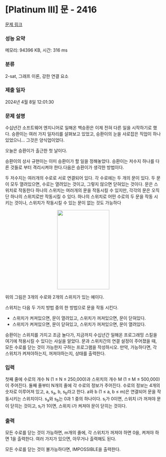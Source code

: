 # [Platinum III] 문 - 2416 

[문제 링크](https://www.acmicpc.net/problem/2416) 

### 성능 요약

메모리: 94396 KB, 시간: 316 ms

### 분류

2-sat, 그래프 이론, 강한 연결 요소

### 제출 일자

2024년 4월 8일 12:01:30

### 문제 설명

<p>수십년간 소프트웨어 엔지니어로 일해온 백승환은 이제 전혀 다른 일을 시작하기로 했다. 승환이는 여러 가지 일자리를 살펴보고 있었고, 승환이의 눈을 사로잡은 직업이 하나 있었으니… 그것은 양식업이었다.</p>

<p>오늘은 승환이가 출근한 첫 날이다.</p>

<p>승환이의 상사 규현이는 이미 승환이가 할 일을 정해놓았다. 승환이는 저수지 하나를 다른 것들로 부터 격리시켜야 한다.다음은 승환이가 생각한 방법이다.</p>

<p>두 저수지는 여러개의 수로로 서로 연결되어 있다. 각 수로에는 두 개의 문이 있다. 두 문이 모두 열려있으면, 수로는 열려있는 것이고, 그렇지 않으면 닫혀있는 것이다. 문은 스위치로 작동한다 하나의 스위치는 여러개의 문을 작동시킬 수 있지만, 각각의 문은 오직 단 하나의 스위치로만 작동시킬 수 있다. 하나의 스위치로 어떤 수로의 두 문을 작동 시키는 것이나, 스위치가 작동시킬 수 있는 문이 없는 것도 가능하다</p>

<p style="text-align: center;"><img alt="" src="https://upload.acmicpc.net/68a291c8-d55b-462e-8358-dd7d0ddf0fe0/-/preview/" style="width: 168px; height: 256px;"></p>

<p style="text-align: left;">위의 그림은 3개의 수로와 2개의 스위치가 있는 예이다.</p>

<p>스위치는 다음 두 가지 방법 중의 한 방법으로 문을 작동 시킨다.</p>

<ul>
	<li>스위치가 켜져있으면, 문이 열려있고, 스위치가 꺼져있으면, 문이 닫혀있다.</li>
	<li>스위치가 켜져있으면, 문이 닫혀있고, 스위치가 꺼져있으면, 문이 열려있다.</li>
</ul>

<p style="text-align: left;">승환이는 스위치를 가지고 조금 놀다가, 지금까지 수십년간 일해온 프로그래밍 스킬을 여기에 적용시킬 수 있다는 사실을 알았다. 문과 스위치간의 연결 설정이 주어졌을 때, 모든 수로를 닫는 것이 가능한지 구하는 프로그램을 작성하시오. 만약, 가능하다면, 각 스위치가 켜져야하는지, 꺼져야하는지, 상태를 출력한다.</p>

### 입력 

 <p>첫째 줄에 수로의 개수 N (1 ≤ N ≤ 250,000)과 스위치의 개수 M (1 ≤ M ≤ 500,000)이 주어진다. 둘째 줄부터 N개의 줄에 각 수로의 정보가 주어진다. 수로의 정보는 4개의 숫자로 이루어져 있고, a, s<sub>a</sub>, b, s<sub>b</sub>라고 한다. a와 b (1 ≤ a, b ≤ m)은 연결되어 문을 작동시키는 스위치이다. s<sub>a</sub>와 s<sub>b</sub>는 0과 1 중의 하나이다. s<sub>i</sub>가 0이면, 스위치 i가 꺼져야 문이 닫히는 것이고, s<sub>i</sub>가 1이면, 스위치 i가 켜져야 문이 닫히는 것이다.</p>

### 출력 

 <p>모든 수로를 닫는 것이 가능하면, m개의 줄에, 각 스위치가 꺼져야 하면 0을, 켜져야 하면 1을 출력한다. 여러 가지가 있으면, 아무거나 출력해도 된다.</p>

<p>모든 수로를 닫는 것이 불가능하다면, IMPOSSIBLE을 출력한다.</p>

